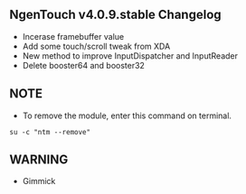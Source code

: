 ## NgenTouch v4.0.9.stable Changelog
- Incerase framebuffer value
- Add some touch/scroll tweak from XDA
- New method to improve InputDispatcher and InputReader
- Delete booster64 and booster32

## NOTE
- To remove the module, enter this command on terminal.
```
su -c "ntm --remove"
```

## WARNING
- Gimmick
